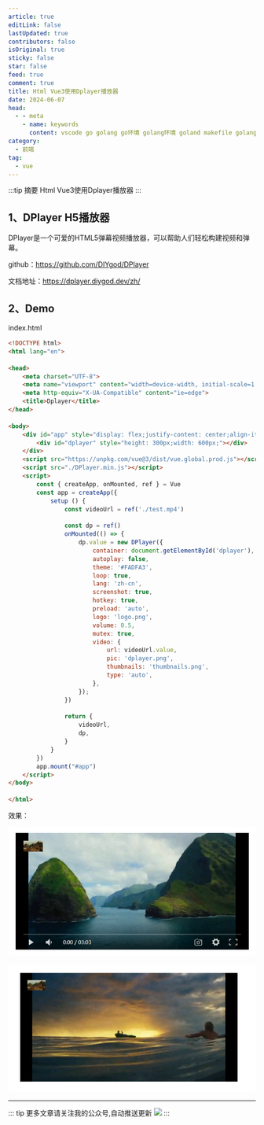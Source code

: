 ```yaml
---
article: true
editLink: false
lastUpdated: true
contributors: false
isOriginal: true
sticky: false
star: false
feed: true
comment: true
title: Html Vue3使用Dplayer播放器
date: 2024-06-07
head:
  - - meta
    - name: keywords
      content: vscode go golang go环境 golang环境 goland makefile golang开发 vue3 html dplayer axios
category:
  - 前端
tag:
  - vue
---
```


:::tip 摘要
Html Vue3使用Dplayer播放器
:::
<!-- more -->

## 1、DPlayer H5播放器

DPlayer是一个可爱的HTML5弹幕视频播放器，可以帮助人们轻松构建视频和弹幕。

github：https://github.com/DIYgod/DPlayer

文档地址：https://dplayer.diygod.dev/zh/



## 2、Demo

index.html

```html
<!DOCTYPE html>
<html lang="en">

<head>
    <meta charset="UTF-8">
    <meta name="viewport" content="width=device-width, initial-scale=1.0">
    <meta http-equiv="X-UA-Compatible" content="ie=edge">
    <title>Dplayer</title>
</head>

<body>
    <div id="app" style="display: flex;justify-content: center;align-items: center;height: 100vh;">
        <div id="dplayer" style="height: 300px;width: 600px;"></div>
    </div>
    <script src="https://unpkg.com/vue@3/dist/vue.global.prod.js"></script>
    <script src="./DPlayer.min.js"></script>
    <script>
        const { createApp, onMounted, ref } = Vue
        const app = createApp({
            setup () {
                const videoUrl = ref('./test.mp4')

                const dp = ref()
                onMounted(() => {
                    dp.value = new DPlayer({
                        container: document.getElementById('dplayer'),
                        autoplay: false,
                        theme: '#FADFA3',
                        loop: true,
                        lang: 'zh-cn',
                        screenshot: true,
                        hotkey: true,
                        preload: 'auto',
                        logo: 'logo.png',
                        volume: 0.5,
                        mutex: true,
                        video: {
                            url: videoUrl.value,
                            pic: 'dplayer.png',
                            thumbnails: 'thumbnails.png',
                            type: 'auto',
                        },
                    });
                })

                return {
                    videoUrl,
                    dp,
                }
            }
        })
        app.mount("#app")
    </script>
</body>

</html>
```

效果：

![image-20240607040651759](./.html-vue3-dplayer.assets/image-20240607040651759.png)

![image-20240607040711062](./.html-vue3-dplayer.assets/image-20240607040711062.png)

---

::: tip 更多文章请关注我的公众号,自动推送更新
![](/wx.png)
:::